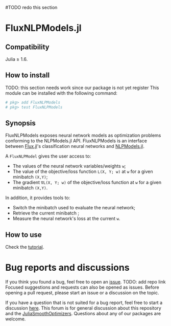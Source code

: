#TODO redo this section 
# FluxNLPModels.jl

## Compatibility
Julia ≥ 1.6.

## How to install
TODO: this section needs work since our package is not yet register
This module can be installed with the following command:
```julia
# pkg> add FluxNLPModels
# pkg> test FluxNLPModels
```

## Synopsis
FluxNLPModels exposes neural network models as optimization problems conforming to the NLPModels.jl API. FluxNLPModels is an interface between [Flux.jl](https://github.com/FluxML/Flux.jl)'s classification neural networks and [NLPModels.jl](https://github.com/JuliaSmoothOptimizers/NLPModels.jl.git).

A `FluxNLPModel` gives the user access to:
- The values of the neural network variables/weights `w`;
- The value of the objective/loss function `L(X, Y; w)` at `w` for a given minibatch `(X,Y)`;
- The gradient `∇L(X, Y; w)` of the objective/loss function at `w` for a given minibatch `(X,Y)`.

In addition, it provides tools to:
- Switch the minibatch used to evaluate the neural network;
- Retrieve the current minibatch ;
- Measure the neural network's loss at the current `w`.

## How to use
Check the [tutorial](https://jso.dev/FluxNLPModels.jl/dev/tutorial/).

# Bug reports and discussions

If you think you found a bug, feel free to open an [issue](https://github.com/JuliaSmoothOptimizers/FluxNLPModels.jl/issues). TODO: add repo link
Focused suggestions and requests can also be opened as issues. Before opening a pull request, please start an issue or a discussion on the topic.

If you have a question that is not suited for a bug report, feel free to start a discussion [here](#TODO). This forum is for general discussion about this repository and the [JuliaSmoothOptimizers](https://github.com/JuliaSmoothOptimizers). Questions about any of our packages are welcome.
